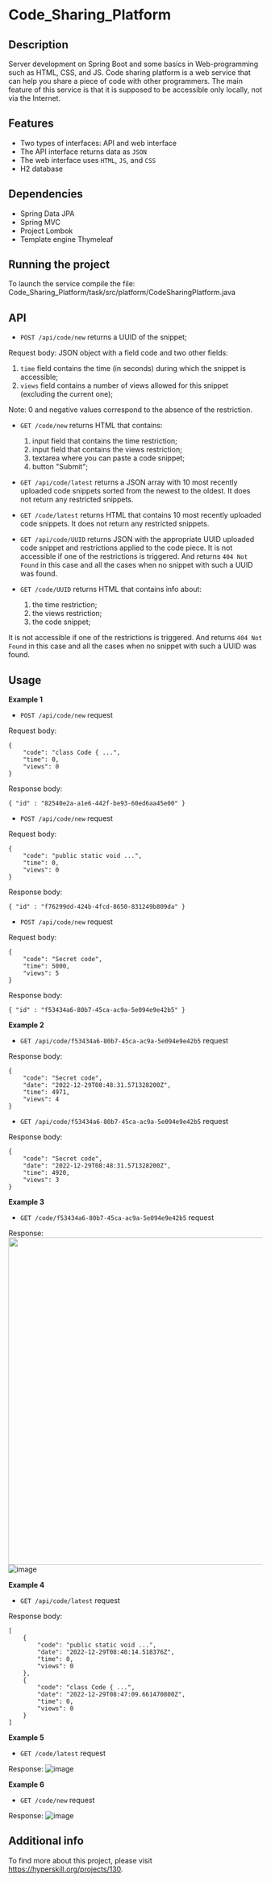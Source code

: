 # Code_Sharing_Platform
## Description
Server development on Spring Boot and some basics in Web-programming such as HTML, CSS, and JS. Code sharing platform is a web service that can help you share a piece of code with other programmers. The main feature of this service is that it is supposed to be accessible only locally, not via the Internet.
## Features
- Two types of interfaces: API and web interface
- The API interface returns data as ```JSON```
- The web interface uses ```HTML```, ```JS```, and ```CSS```
- H2 database
## Dependencies
- Spring Data JPA
- Spring MVC 
- Project Lombok
- Template engine Thymeleaf
## Running the project
To launch the service compile the file:  
Code_Sharing_Platform/task/src/platform/CodeSharingPlatform.java
## API 
- ```POST /api/code/new``` returns a UUID of the snippet;

Request body: JSON object with a field code and two other fields:  

  1. ```time``` field contains the time (in seconds) during which the snippet is accessible;
  2. ```views``` field contains a number of views allowed for this snippet (excluding the current one);

Note: 0 and negative values correspond to the absence of the restriction.

- ```GET /code/new``` returns HTML that contains:

  1. input field that contains the time restriction;
  2. input field that contains the views restriction;
  3. textarea where you can paste a code snippet;
  4. button "Submit";

- ```GET /api/code/latest``` returns a JSON array with 10 most recently uploaded code snippets sorted from the newest to the oldest. It does not return any restricted snippets.
- ```GET /code/latest``` returns HTML that contains 10 most recently uploaded code snippets. It does not return any restricted snippets.
- ```GET /api/code/UUID``` returns JSON with the appropriate UUID uploaded code snippet and restrictions applied to the code piece. It is not accessible if one of the restrictions is triggered. And returns ```404 Not Found``` in this case and all the cases when no snippet with such a UUID was found.
- ```GET /code/UUID``` returns HTML that contains info about:

  1. the time restriction;
  2. the views restriction;
  3. the code snippet;
  
It is not accessible if one of the restrictions is triggered. And returns ```404 Not Found``` in this case and all the cases when no snippet with such a UUID was found.
  
## Usage
**Example 1**    
- ```POST /api/code/new``` request

Request body:
```
{
    "code": "class Code { ...",
    "time": 0,
    "views": 0
}
```

Response body:
```
{ "id" : "82540e2a-a1e6-442f-be93-60ed6aa45e00" }
```

- ```POST /api/code/new``` request

Request body:
```
{
    "code": "public static void ...",
    "time": 0,
    "views": 0
}
```

Response body:
```
{ "id" : "f76299dd-424b-4fcd-8650-831249b809da" }
```

- ```POST /api/code/new``` request

Request body:
```
{
    "code": "Secret code",
    "time": 5000,
    "views": 5
}
```

Response body:
```
{ "id" : "f53434a6-80b7-45ca-ac9a-5e094e9e42b5" }
```

**Example 2**    
- ```GET /api/code/f53434a6-80b7-45ca-ac9a-5e094e9e42b5``` request

Response body:
```
{
    "code": "Secret code",
    "date": "2022-12-29T08:48:31.571328200Z",
    "time": 4971,
    "views": 4
}
```

- ```GET /api/code/f53434a6-80b7-45ca-ac9a-5e094e9e42b5``` request

Response body:
```
{
    "code": "Secret code",
    "date": "2022-12-29T08:48:31.571328200Z",
    "time": 4920,
    "views": 3
}
```

**Example 3**    
- ```GET /code/f53434a6-80b7-45ca-ac9a-5e094e9e42b5``` request

Response:
<img src="[http://....jpg](https://user-images.githubusercontent.com/106676944/209927033-2e10969c-476e-4d1e-beb7-cc1eaf232224.png)" width="800" height="650" />
![image](https://user-images.githubusercontent.com/106676944/209927033-2e10969c-476e-4d1e-beb7-cc1eaf232224.png)

**Example 4**    
- ```GET /api/code/latest``` request

Response body:
```
[
    {
        "code": "public static void ...",
        "date": "2022-12-29T08:48:14.518376Z",
        "time": 0,
        "views": 0
    },
    {
        "code": "class Code { ...",
        "date": "2022-12-29T08:47:09.661470800Z",
        "time": 0,
        "views": 0
    }
]
```

**Example 5**    
- ```GET /code/latest``` request

Response:
![image](https://user-images.githubusercontent.com/106676944/209927188-7713d0bd-4a54-4abd-9f2f-6dd11cf2ba24.png)

**Example 6**    
- ```GET /code/new``` request

Response:
![image](https://user-images.githubusercontent.com/106676944/209927242-50fb45ff-7b85-49d7-ab81-c14cfee4add6.png)

## Additional info
To find more about this project, please visit https://hyperskill.org/projects/130.

